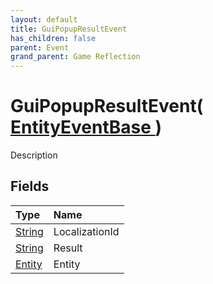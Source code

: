 ```yaml
---
layout: default
title: GuiPopupResultEvent
has_children: false
parent: Event
grand_parent: Game Reflection
---
```

# GuiPopupResultEvent( [ EntityEventBase ](/riftbreaker-wiki/docs/game-reflection/events/entity_event_base/) )
Description 

## Fields

| Type | Name |
|:----------|:--------------|
| [String](/riftbreaker-wiki/docs/game-reflection/components/string/) | LocalizationId |
| [String](/riftbreaker-wiki/docs/game-reflection/components/string/) | Result |
| [Entity](/riftbreaker-wiki/docs/game-reflection/classes/entity/) | Entity |

